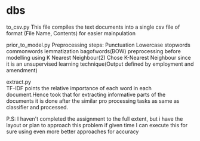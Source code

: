 # dbs
to_csv.py
        This file compiles the text documents  into a single csv file of format (File Name, Contents) for easier mainpulation
        
prior_to_model.py
       Preprocessing steps:
         Punctuation
         Lowercase
         stopwords
         commonwords
         lemmatization
         bagofwords(BOW)
         preprocessing before modelling using K Nearest Neighbour(2)
         Chose K-Nearest Neighbour since it is an unsupervised learning technique(Output defined by employment and amendment)

extract.py           
         TF-IDF points the relative importance of each word in each document.Hence took that for extracting informative parts of the documents it is  done after the similar pro processing tasks as same as classifier and processed.
        
        
P.S: I haven't completed the assignment to the full extent, but i have the layout or plan to approach this problem if given time I can execute this for sure using even more better approaches for accuracy
